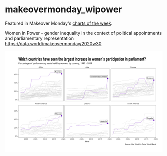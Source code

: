 # makeovermonday_wipower
Featured in Makeover Monday's <a href="https://www.makeovermonday.co.uk/week-30-2020/">charts of the week</a>.

Women in Power - gender inequality in the context of political appointments and parliamentary representation
https://data.world/makeovermonday/2020w30

<img src="https://github.com/lhopkins78/makeovermonday_wipower/blob/master/women.png?raw=true">
